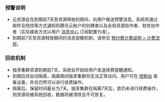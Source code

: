
### 预警说明
- 云资源会在到期前7天至资源释放的期间，向用户推送预警消息。系统将通过邮件及短信等方式通知到腾讯云账户的创建者以及全局资源协作者、财务协作者（实际接收方式以用户 [消息中心](https://console.cloud.tencent.com/message) 订阅配置为准）。
- 到期前7天至资源释放期间的消息提醒机制，请参见 [预付费计费说明 > 计费流程](https://cloud.tencent.com/document/product/555/9618#.E8.AE.A1.E8.B4.B9.E6.B5.81.E7.A8.8B)。

### 回收机制
- 独享集群资源到期前7天，系统会开始给用户发送续费提醒通知。 
- 到期后将自动隔离，隔离期间独享集群将无法正常访问。用户可在 [控制台](https://console.cloud.tencent.com/migrate/excluster/page/lists) 查看设备，并且仍然可以进行续费操作。
- 隔离后，保留时间最长为7天。独享集群在隔离7天后，若仍未进行续费操作，则资源将被系统回收，数据将被清除且不可恢复。 
